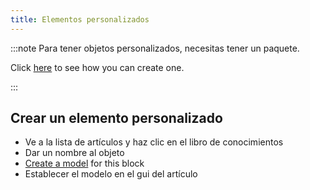 ```yaml
---
title: Elementos personalizados
---
```


:::note Para tener objetos personalizados, necesitas tener un paquete.

Click [here](pack#create-a-pack) to see how you can create one.

:::

## Crear un elemento personalizado

* Ve a la lista de artículos y haz clic en el libro de conocimientos
* Dar un nombre al objeto
* [Create a model](custom-models) for this block
* Establecer el modelo en el gui del artículo

